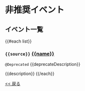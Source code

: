 # 非推奨イベント

## イベント一覧
{{#each list}}
### `{{source}}` [{{name}}]({{link}})
`@Deprecated` {{deprecateDescription}}

{{description}}
{{/each}}

[<< 戻る](README.md)